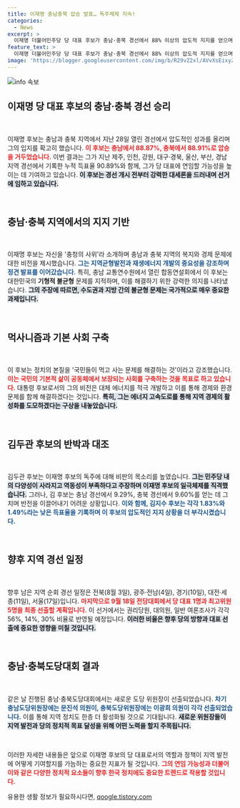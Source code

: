 ```yaml
---
title: 이재명 충남충북 압승 발표… 독주체제 지속!
categories:
  - News
excerpt: >
  이재명 더불어민주당 당 대표 후보가 충남·충북 경선에서 88% 이상의 압도적 지지를 얻으며 독주 체제를 확립했다. 지역균형발전과 대체 에너지 개발을 강조한 이 후보는 이제 전당대회에서의 연임 가능성을 더욱 높이고 있다.
feature_text: >
  이재명 더불어민주당 당 대표 후보가 충남·충북 경선에서 88% 이상의 압도적 지지를 얻으며 독주 체제를 확립했다. 지역균형발전과 대체 에너지 개발을 강조한 이 후보는 이제 전당대회에서의 연임 가능성을 더욱 높이고 있다.
image: 'https://blogger.googleusercontent.com/img/b/R29vZ2xl/AVvXsEixyZcFfHzMRdzZMjFBmAUKJYCLCGyLL1o632UiGVXcaFdKo_bkvkuCioo0uUKlGfBVcT3P84aROyZIXSBEx3Aw5nCQ3pTgDom1WDC4m8eifvWiAmWEEVb4x6G_l8C0QH225ldMjyaFvpxGEBGNO37VmDTDMHGhJPq73UglMfDca1-0aw/s1600/blogspot.png'
---
```


<p><img src="https://blogger.googleusercontent.com/img/b/R29vZ2xl/AVvXsEixyZcFfHzMRdzZMjFBmAUKJYCLCGyLL1o632UiGVXcaFdKo_bkvkuCioo0uUKlGfBVcT3P84aROyZIXSBEx3Aw5nCQ3pTgDom1WDC4m8eifvWiAmWEEVb4x6G_l8C0QH225ldMjyaFvpxGEBGNO37VmDTDMHGhJPq73UglMfDca1-0aw/s1600/blogspot.png" alt="info 속보" /></p>

<h2 data-ke-size="size26">이재명 당 대표 후보의 충남·충북 경선 승리</h2>

<p data-ke-size="size16">&nbsp;</p>

<p>이재명 후보는 충남과 충북 지역에서 지난 28일 열린 경선에서 압도적인 성과를 올리며 그의 입지를 확고히 했습니다. <b><span style="color: #ee2323;">이 후보는 충남에서 88.87%, 충북에서 88.91%로 압승을 거두었습니다.</span></b> 이번 결과는 그가 지난 제주, 인천, 강원, 대구·경북, 울산, 부산, 경남 지역 경선에서 기록한 누적 득표율 90.89%와 함께, 그가 당 대표에 연임할 가능성을 높이는 데 기여하고 있습니다. <b><span style="background-color: #21538527;">이 후보는 경선 개시 전부터 강력한 대세론을 드러내며 선거에 임하고 있습니다.</span></b> </p>

<p data-ke-size="size16">&nbsp;</p>

<h2 data-ke-size="size26">충남·충북 지역에서의 지지 기반</h2>

<p data-ke-size="size16">&nbsp;</p>

<p>이재명 후보는 자신을 '충청의 사위'라 소개하며 충남과 충북 지역의 복지와 경제 문제에 대한 비전을 제시했습니다. <b><span style="color: #1a5490;">그는 지역균형발전과 재생에너지 개발의 중요성을 강조하며 정견 발표를 이어갔습니다.</span></b> 특히, 충남 교통연수원에서 열린 합동연설회에서 이 후보는 대한민국의 <b>기형적 불균형</b> 문제를 지적하며, 이를 해결하기 위한 강력한 의지를 나타냈습니다. <b><span style="background-color: #21538527;">그의 주장에 따르면, 수도권과 지방 간의 불균형 문제는 국가적으로 매우 중요한 과제입니다.</span></b> </p>

<p data-ke-size="size16">&nbsp;</p>

<h2 data-ke-size="size26">먹사니즘과 기본 사회 구축</h2>

<p data-ke-size="size16">&nbsp;</p>

<p>이 후보는 정치의 본질을 '국민들이 먹고 사는 문제를 해결하는 것'이라고 강조했습니다. <b><span style="color: #ee2323;">이는 국민의 기본적 삶이 공동체에서 보장되는 사회를 구축하는 것을 목표로 하고 있습니다.</span></b> 대통령 후보로서의 그의 비전은 대체 에너지를 적극 개발하고 이를 통해 경제와 환경 문제를 함께 해결하겠다는 것입니다. <b><span style="background-color: #21538527;">특히, 그는 에너지 고속도로를 통해 지역 경제의 활성화를 도모하겠다는 구상을 내놓았습니다.</span></b></p>

<p data-ke-size="size16">&nbsp;</p>

<h2 data-ke-size="size26">김두관 후보의 반박과 대조</h2>

<p data-ke-size="size16">&nbsp;</p>

<p>김두관 후보는 이재명 후보의 독주에 대해 비판의 목소리를 높였습니다. <b><span style="background-color: #21538527;">그는 민주당 내의 다양성이 사라지고 역동성이 부족하다고 주장하며 이재명 후보의 일극체제를 직격했습니다.</span></b> 그러나, 김 후보는 충남 경선에서 9.29%, 충북 경선에서 9.60%를 얻는 데 그치며 반전을 이끌어내기 어려운 상황입니다. <b><span style="color: #1a5490;">이와 함께, 김지수 후보는 각각 1.83%와 1.49%라는 낮은 득표율을 기록하며 이 후보의 압도적인 지지 상황을 더 부각시켰습니다.</span></b></p>

<p data-ke-size="size16">&nbsp;</p>

<h2 data-ke-size="size26">향후 지역 경선 일정</h2>

<p data-ke-size="size16">&nbsp;</p>

<p>향후 남은 지역 순회 경선 일정은 전북(8월 3일), 광주·전남(4일), 경기(10일), 대전·세종(11일), 서울(17일)입니다. <b><span style="color: #ee2323;">마지막으로 9월 18일 전당대회에서 당 대표 1명과 최고위원 5명을 최종 선출할 계획입니다.</span></b> 이 선거에서는 권리당원, 대의원, 일반 여론조사가 각각 56%, 14%, 30% 비율로 반영될 예정입니다. <b><span style="background-color: #21538527;">이러한 비율은 향후 당의 방향과 대표 선출에 중요한 영향을 미칠 것입니다.</span></b></p>

<p data-ke-size="size16">&nbsp;</p>

<h2 data-ke-size="size26">충남·충북도당대회 결과</h2>

<p data-ke-size="size16">&nbsp;</p>

<p>같은 날 진행된 충남·충북도당대회에서는 새로운 도당 위원장이 선출되었습니다. <b><span style="color: #1a5490;">차기 충남도당위원장에는 문진석 의원이, 충북도당위원장에는 이광희 의원이 각각 선출되었습니다.</span></b> 이를 통해 지역 정치도 한층 더 활성화될 것으로 기대됩니다. <b><span style="background-color: #21538527;">새로운 위원장들이 지역 발전과 당의 정치적 목표 달성을 위해 어떤 노력을 할지 주목됩니다.</span></b> </p>

<p data-ke-size="size16">&nbsp;</p>

<p>이러한 자세한 내용들은 앞으로 이재명 후보의 당 대표로서의 역할과 정책이 지역 발전에 어떻게 기여할지를 가늠하는 중요한 지표가 될 것입니다. <b><span style="color: #ee2323;">그의 연임 가능성과 더불어 이와 같은 다양한 정치적 요소들이 향후 한국 정치에도 중요한 트렌드로 작용할 것입니다.</span></b> </p>
유용한 생활 정보가 필요하시다면, <a href="https://qoogle.tistory.com" rel="dofollow">qoogle.tistory.com</a>


